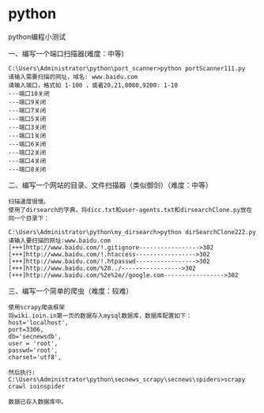 # python
python编程小测试

一、编写一个端口扫描器(难度：中等)
    
    C:\Users\Administrator\python\port_scanner>python portScanner111.py
    请输入需要扫描的网址，域名: www.baidu.com
    请输入端口，格式如 1-100 ，或者20,21,8080,9200: 1-10
    ---端口10关闭
    ---端口9关闭
    ---端口7关闭
    ---端口5关闭
    ---端口3关闭
    ---端口1关闭
    ---端口6关闭
    ---端口2关闭
    ---端口4关闭
    ---端口8关闭

二、编写一个网站的目录、文件扫描器（类似御剑）（难度：中等）
    
    扫描速度很慢。
    使用了dirsearch的字典，将dicc.txt和user-agents.txt和dirsearchClone.py放在同一个目录下：
    
    C:\Users\Administrator\python\my_dirsearch>python dirSearchClone222.py
    请输入要扫描的网址:www.baidu.com
    [+++]http://www.baidu.com/!.gitignore----------------->302
    [+++]http://www.baidu.com/!.htaccess----------------->302
    [+++]http://www.baidu.com/!.htpasswd----------------->302
    [+++]http://www.baidu.com/%20../----------------->302
    [+++]http://www.baidu.com/%2e%2e//google.com----------------->302
    
    
三、编写一个简单的爬虫（难度：较难）
    
    使用scrapy爬虫框架
    将wiki.ioin.in第一页的数据存入mysql数据库，数据库配置如下：
    host='localhost',
    port=3306,
    db='secnewsdb', 
    user = 'root',
    passwd='root', 
    charset='utf8', 
    
    然后执行:
    C:\Users\Administrator\python\secnews_scrapy\secnews\spiders>scrapy crawl ioinspider
    
    数据已存入数据库中。
    
    
  
    
